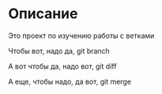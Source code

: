# Описание

Это проект по изучению работы с ветками

Чтобы вот, надо да, git branch

А вот чтобы да, надо вот, git diff

А еще, чтобы надо, да вот, git merge
